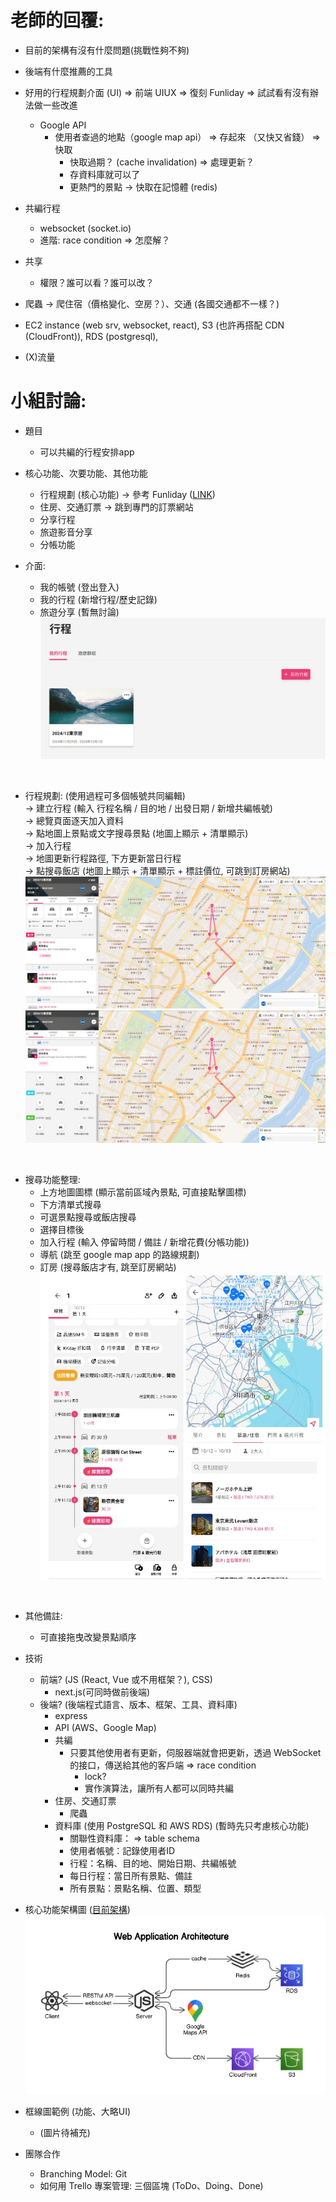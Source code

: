 # 老師的回覆: 
- 目前的架構有沒有什麼問題(挑戰性夠不夠)
- 後端有什麼推薦的工具

- 好用的行程規劃介面 (UI) => 前端 UIUX => 復刻 Funliday => 試試看有沒有辦法做一些改進
    - Google API
        - 使用者查過的地點（google map api） => 存起來 （又快又省錢） => 快取
            - 快取過期？ (cache invalidation) => 處理更新？
            - 存資料庫就可以了
            - 更熱門的景點 -> 快取在記憶體 (redis)
- 共編行程 
    - websocket (socket.io) 
    - 進階: race condition => 怎麼解？
- 共享
    - 權限？誰可以看？誰可以改？
- 爬蟲 ->  爬住宿（價格變化、空房？）、交通 (各國交通都不一樣？)

- EC2 instance (web srv, websocket, react), S3 (也許再搭配 CDN (CloudFront)), RDS (postgresql),

- (X)流量


# 小組討論: 

- 題目
    - 可以共編的行程安排app
    
- 核心功能、次要功能、其他功能
    - 行程規劃 (核心功能)  → 參考 Funliday ([LINK](https://www.funliday.com/tw))
    - 住房、交通訂票 → 跳到專門的訂票網站
    - 分享行程
    - 旅遊影音分享
    - 分帳功能

- 介面: 
    - 我的帳號 (登出登入)
    - 我的行程 (新增行程/歷史記錄)
    - 旅遊分享 (暫無討論)
<br>![圖片載入失敗](img/trip-planning-1.jpg "")
<br>

- 行程規劃: (使用過程可多個帳號共同編輯)
<br>→ 建立行程 (輸入 行程名稱 / 目的地 / 出發日期 / 新增共編帳號)
<br>→ 總覽頁面逐天加入資料
<br>→ 點地圖上景點或文字搜尋景點 (地圖上顯示 + 清單顯示)
<br>→ 加入行程
<br>→ 地圖更新行程路徑, 下方更新當日行程
<br>→ 點搜尋飯店 (地圖上顯示 + 清單顯示 + 標註價位, 可跳到訂房網站)
<br>![圖片載入失敗](img/trip-planning-2.jpg "")
<br>![圖片載入失敗](img/trip-planning-3.jpg "")
<br>

- 搜尋功能整理: 
    - 上方地圖圖標 (顯示當前區域內景點, 可直接點擊圖標)
    - 下方清單式搜尋
    - 可選景點搜尋或飯店搜尋
    - 選擇目標後
    - 加入行程 (輸入 停留時間 / 備註 / 新增花費(分帳功能)) 
    - 導航 (跳至 google map app 的路線規劃)
    - 訂房 (搜尋飯店才有, 跳至訂房網站)
<br>![圖片載入失敗](img/trip-planning-4.jpg "")
<br>

- 其他備註: 
    - 可直接拖曳改變景點順序


- 技術
    - 前端?  (JS (React, Vue 或不用框架？), CSS)
        - next.js(可同時做前後端)
    - 後端?  (後端程式語言、版本、框架、工具、資料庫)
        - express
        - API (AWS、Google Map)
        - 共編
            - 只要其他使用者有更新，伺服器端就會把更新，透過 WebSocket 的接口，傳送給其他的客戶端 => race condition
                - lock?
                - 實作演算法，讓所有人都可以同時共編
        - 住房、交通訂票
            - 爬蟲
        - 資料庫  (使用 PostgreSQL 和 AWS RDS) (暫時先只考慮核心功能)
            - 關聯性資料庫： => table schema 
            - 使用者帳號：記錄使用者ID
            - 行程：名稱、目的地、開始日期、共編帳號
            - 每日行程：當日所有景點、備註
            - 所有景點：景點名稱、位置、類型

- 核心功能架構圖 ([目前架構](https://app.eraser.io/workspace/Cp7kn6PmNW3jZoLf93oS))
<br>![圖片載入失敗](img/architecture-diagram.jpg "")

- 框線圖範例 (功能、大略UI)
    - (圖片待補充)
	
- 團隊合作
    - Branching Model: Git
    - 如何用 Trello 專案管理: 三個區塊 (ToDo、Doing、Done)

